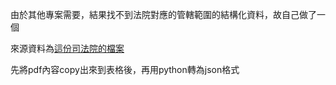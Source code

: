由於其他專案需要，結果找不到法院對應的管轄範圍的結構化資料，故自己做了一個

來源資料為[這份司法院的檔案](https://www.judicial.gov.tw/tw/dl-2668-f4bdbc498bc541cb9da49769ad9cabb3.html)

先將pdf內容copy出來到表格後，再用python轉為json格式
